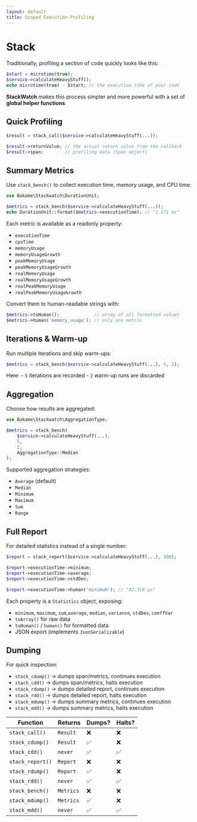 ```yaml
---
layout: default
title: Scoped Execution Profiling
---
```


# Stack

Traditionally, profiling a section of code quickly looks like this:

```php
$start = microtime(true);
$service->calculateHeavyStuff();
echo microtime(true) - $start; // the execution time of your code
```

**StackWatch** makes this process simpler and more powerful with a set of **global helper functions**.

## Quick Profiling

```php
$result = stack_call($service->calculateHeavyStuff(...));

$result->returnValue; // the actual return value from the callback
$result->span;        // profiling data (Span object)
```

## Summary Metrics

Use `stack_bench()` to collect execution time, memory usage, and CPU time:

```php
use Bakame\Stackwatch\DurationUnit;

$metrics = stack_bench($service->calculateHeavyStuff(...));
echo DurationUnit::format($metrics->executionTime); // "1.271 ms"
```
Each metric is available as a readonly property:

- `executionTime`
- `cpuTime`
- `memoryUsage`
- `memoryUsageGrowth`
- `peakMemoryUsage`
- `peakMemoryUsageGrowth`
- `realMemoryUsage`
- `realMemoryUsageGrowth`
- `realPeakMemoryUsage`
- `realPeakMemoryUsageGrowth`

Convert them to human-readable strings with:

```php
$metrics->toHuman();             // array of all formatted values
$metrics->human('memory_usage'); // only one metric
```

## Iterations & Warm-up

Run multiple iterations and skip warm-ups:

```php
$metrics = stack_bench($service->calculateHeavyStuff(...), 5, 2);
```
Here:
    - `5` iterations are recorded
    - `2` warm-up runs are discarded

## Aggregation

Choose how results are aggregated:

```php
use Bakame\Stackwatch\AggregationType;

$metrics = stack_bench(
    $service->calculateHeavyStuff(...),
    5,
    2,
    AggregationType::Median
);
```

Supported aggregation strategies:

- `Average` (default)
- `Median`
- `Minimum`
- `Maximum`
- `Sum`
- `Range`

## Full Report

For detailed statistics instead of a single number:

```php
$report = stack_report($service->calculateHeavyStuff(...), 100);

$report->executionTime->minimum;
$report->executionTime->average;
$report->executionTime->stdDev;

$report->executionTime->human('minimum'); // "42.318 μs"
```

Each property is a `Statistics` object, exposing:

- `minimum`, `maximum`, `sum`,`average`, `median`, `variance`, `stdDev`, `coeffVar`
- `toArray()` for raw data
- `toHuman()` / `human()` for formatted data
- JSON export (implements `JsonSerializable`)

## Dumping

For quick inspection:

 - `stack_cdump()` → dumps span/metrics, continues execution
- `stack_cdd()` → dumps span/metrics, halts execution
- `stack_rdump()` → dumps detailed report, continues execution
- `stack_rdd()` → dumps detailed report, halts execution
- `stack_mdump()` → dumps summary metrics, continues execution
- `stack_mdd()` → dumps summary metrics, halts execution


| Function          | Returns   | Dumps? | Halts? |
|-------------------|-----------|--------|--------|
| `stack_call()`    | `Result`  | ❌      | ❌      |
| `stack_cdump()`   | `Result`  | ✅      | ❌      |
| `stack_cdd()`     | `never`   | ✅      | ✅      |
| `stack_report()`  | `Report`  | ❌      | ❌      |
| `stack_rdump()`   | `Report`  | ✅      | ❌      |
| `stack_rdd()`     | `never`   | ✅      | ✅      |
| `stack_bench()` | `Metrics` | ❌      | ❌      |
| `stack_mdump()`   | `Metrics` | ✅      | ❌      |
| `stack_mdd()`     | `never`   | ✅      | ✅      |
